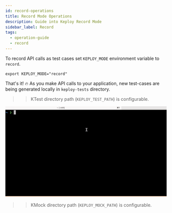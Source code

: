 ```yaml
---
id: record-operations
title: Record Mode Operations
description: Guide into Keploy Record Mode
sidebar_label: Record
tags:
  - operation-guide
  - record
---
```


To record API calls as test cases set `KEPLOY_MODE` environment variable to `record`.

```
export KEPLOY_MODE="record"
```

That's it! 🔥 As you make API calls to your application, new test-cases are being generated locally in  `keploy-tests` directory.

>> KTest directory path (`KEPLOY_TEST_PATH`) is configurable. 

![Record Tests and Mocks](../../static/gif/record-tc.gif "Record Tests and Mocks")

>> KMock directory path (`KEPLOY_MOCK_PATH`) is configurable.